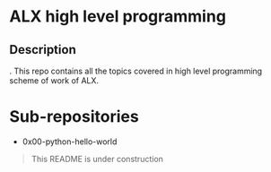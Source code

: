 # ALX high level programming
## Description
.
This repo contains all the topics covered in high level programming scheme of work of ALX.

# Sub-repositories
- 0x00-python-hello-world

> This README is under construction
